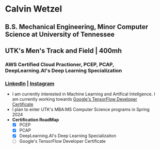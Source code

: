 # Calvin Wetzel
## B.S. Mechanical Engineering, Minor Computer Science at University of Tennessee
## UTK's Men's Track and Field | 400mh
### AWS Certified Cloud Practioner, PCEP, PCAP, DeepLearning.AI's Deep Learning Specialization
### [LinkedIn](https://www.linkedin.com/in/calvinwetzel/) | [Instagram](https://www.instagram.com/calvin_wetzel/)
- I am currently interested in Machine Learning and Artifical Intellgence. I am currently working towards [Google's TensorFlow Developer Certificate](https://www.tensorflow.org/certificate)
- I plan to enter UTK's MBA:MS Computer Science programs in Spring 2024
-  **Certification RoadMap**
     - [x] PCEP
     - [x] PCAP
     - [x] DeepLearning.AI's Deep Learning Specializaiton
     - [ ] Google's TensorFlow Developer Certificate
